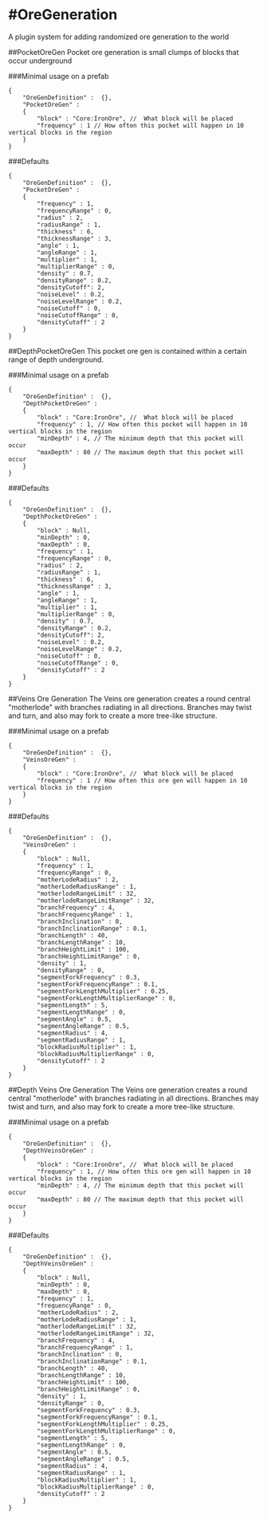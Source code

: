 #OreGeneration
=============

A plugin system for adding randomized ore generation to the world


##PocketOreGen
Pocket ore generation is small clumps of blocks that occur underground

###Minimal usage on a prefab

```
{
    "OreGenDefinition" :  {},
    "PocketOreGen" :
    {
        "block" : "Core:IronOre", //  What block will be placed
        "frequency" : 1 // How often this pocket will happen in 10 vertical blocks in the region
    }
}
```

###Defaults

```
{
    "OreGenDefinition" :  {},
    "PocketOreGen" :
    {
        "frequency" : 1,
        "frequencyRange" : 0,
        "radius" : 2,
        "radiusRange" : 1,
        "thickness" : 6,
        "thicknessRange" : 3,
        "angle" : 1,
        "angleRange" : 1,
        "multiplier" : 1,
        "multiplierRange" : 0,
        "density" : 0.7,
        "densityRange" : 0.2,
        "densityCutoff": 2,
        "noiseLevel" : 0.2,
        "noiseLevelRange" : 0.2,
        "noiseCutoff" : 0,
        "noiseCutoffRange" : 0,
        "densityCutoff" : 2
    }
}
```


##DepthPocketOreGen
This pocket ore gen is contained within a certain range of depth underground.

###Minimal usage on a prefab

```
{
    "OreGenDefinition" :  {},
    "DepthPocketOreGen" :
    {
        "block" : "Core:IronOre", //  What block will be placed
        "frequency" : 1, // How often this pocket will happen in 10 vertical blocks in the region
        "minDepth" : 4, // The minimum depth that this pocket will occur
        "maxDepth" : 80 // The maximum depth that this pocket will occur
    }
}
```

###Defaults

```
{
    "OreGenDefinition" :  {},
    "DepthPocketOreGen" :
    {    
        "block" : Null,
        "minDepth" : 0,
        "maxDepth" : 0,
        "frequency" : 1,
        "frequencyRange" : 0,
        "radius" : 2,
        "radiusRange" : 1,
        "thickness" : 6,
        "thicknessRange" : 3,
        "angle" : 1,
        "angleRange" : 1,
        "multiplier" : 1,
        "multiplierRange" : 0,
        "density" : 0.7,
        "densityRange" : 0.2,
        "densityCutoff": 2,
        "noiseLevel" : 0.2,
        "noiseLevelRange" : 0.2,
        "noiseCutoff" : 0,
        "noiseCutoffRange" : 0,
        "densityCutoff" : 2
    }
}
```

##Veins Ore Generation
The Veins ore generation creates a round central "motherlode" with branches radiating in all directions. Branches may twist and turn, and also may fork to create a more tree-like structure.

###Minimal usage on a prefab

```
{
    "OreGenDefinition" :  {},
    "VeinsOreGen" :
    {
        "block" : "Core:IronOre", //  What block will be placed
        "frequency" : 1 // How often this ore gen will happen in 10 vertical blocks in the region
    }
}
```

###Defaults
```
{
    "OreGenDefinition" :  {},
    "VeinsOreGen" :
    {
        "block" : Null,   
        "frequency" : 1,
        "frequencyRange" : 0,
        "motherLodeRadius" : 2,
        "motherLodeRadiusRange" : 1,
        "motherlodeRangeLimit" : 32,
        "motherlodeRangeLimitRange" : 32,
        "branchFrequency" : 4,
        "branchFrequencyRange" : 1,
        "branchInclination" : 0,
        "branchInclinationRange" : 0.1,
        "branchLength" : 40,
        "branchLengthRange" : 10,
        "branchHeightLimit" : 100,
        "branchHeightLimitRange" : 0,
        "density" : 1,
        "densityRange" : 0,
        "segmentForkFrequency" : 0.3,
        "segmentForkFrequencyRange" : 0.1,
        "segmentForkLengthMultiplier" : 0.25,
        "segmentForkLengthMultiplierRange" : 0,
        "segmentLength" : 5,
        "segmentLengthRange" : 0,
        "segmentAngle" : 0.5,
        "segmentAngleRange" : 0.5,
        "segmentRadius" : 4,
        "segmentRadiusRange" : 1,
        "blockRadiusMultiplier" : 1,
        "blockRadiusMultiplierRange" : 0,
        "densityCutoff" : 2
    }
}
```


##Depth Veins Ore Generation
The Veins ore generation creates a round central "motherlode" with branches radiating in all directions. Branches may twist and turn, and also may fork to create a more tree-like structure.

###Minimal usage on a prefab

```
{
    "OreGenDefinition" :  {},
    "DepthVeinsOreGen" :
    {
        "block" : "Core:IronOre", //  What block will be placed
        "frequency" : 1, // How often this ore gen will happen in 10 vertical blocks in the region
        "minDepth" : 4, // The minimum depth that this pocket will occur
        "maxDepth" : 80 // The maximum depth that this pocket will occur
    }
}
```

###Defaults
```
{
    "OreGenDefinition" :  {},
    "DepthVeinsOreGen" :
    {
        "block" : Null,
        "minDepth" : 0,
        "maxDepth" : 0,  
        "frequency" : 1,
        "frequencyRange" : 0,
        "motherLodeRadius" : 2,
        "motherLodeRadiusRange" : 1,
        "motherlodeRangeLimit" : 32,
        "motherlodeRangeLimitRange" : 32,
        "branchFrequency" : 4,
        "branchFrequencyRange" : 1,
        "branchInclination" : 0,
        "branchInclinationRange" : 0.1,
        "branchLength" : 40,
        "branchLengthRange" : 10,
        "branchHeightLimit" : 100,
        "branchHeightLimitRange" : 0,
        "density" : 1,
        "densityRange" : 0,
        "segmentForkFrequency" : 0.3,
        "segmentForkFrequencyRange" : 0.1,
        "segmentForkLengthMultiplier" : 0.25,
        "segmentForkLengthMultiplierRange" : 0,
        "segmentLength" : 5,
        "segmentLengthRange" : 0,
        "segmentAngle" : 0.5,
        "segmentAngleRange" : 0.5,
        "segmentRadius" : 4,
        "segmentRadiusRange" : 1,
        "blockRadiusMultiplier" : 1,
        "blockRadiusMultiplierRange" : 0,
        "densityCutoff" : 2
    }
}
```
